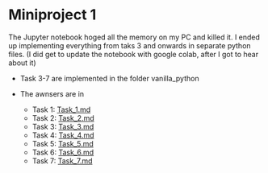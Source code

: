 # Miniproject 1

The Jupyter notebook hoged all the memory on my PC and killed it. I ended up implementing everything from taks 3 and onwards in separate python files. (I did get to update the notebook with google colab, after I got to hear about it)

- Task 3-7 are implemented in the folder vanilla_python
- The awnsers are in

  - Task 1: [Task_1.md](Awnsers/Task_1.md)
  - Task 2: [Task_2.md](Awnsers/Task_2.md)
  - Task 3: [Task_3.md](Awnsers/Task_3.md)
  - Task 4: [Task_4.md](Awnsers/Task_4.md)
  - Task 5: [Task_5.md](Awnsers/Task_5.md)
  - Task 6: [Task_6.md](Awnsers/Task_6.md)
  - Task 7: [Task_7.md](Awnsers/Task_7.md)
